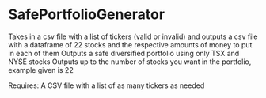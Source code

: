 # SafePortfolioGenerator
Takes in a csv file with a list of tickers (valid or invalid) and outputs a csv file with a dataframe of 22 stocks and the respective amounts of money to put in each of them 
Outputs a safe diversified portfolio using only TSX and NYSE stocks 
Outputs up to the number of stocks you want in the portfolio, example given is 22 

Requires:
A CSV file with a list of as many tickers as needed
